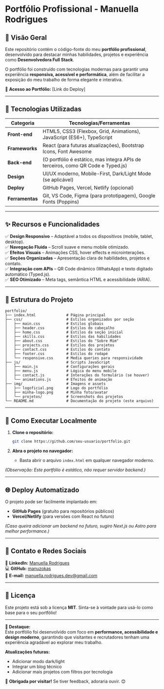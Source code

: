 # **Portfólio Profissional - Manuella Rodrigues**  

## **📌 Visão Geral**  
Este repositório contém o código-fonte do meu **portfólio profissional**, desenvolvido para destacar minhas habilidades, projetos e experiência como **Desenvolvedora Full Stack**.  

O portfólio foi construído com tecnologias modernas para garantir uma experiência **responsiva, acessível e performática**, além de facilitar a exposição do meu trabalho de forma elegante e interativa.  

🔗 **Acesso ao Portfólio:** [Link do Deploy]  

---

## **🚀 Tecnologias Utilizadas**  

| Categoria       | Tecnologias/Ferramentas                                                                 |
|----------------|---------------------------------------------------------------------------------------|
| **Front-end**  | HTML5, CSS3 (Flexbox, Grid, Animations), JavaScript (ES6+), TypeScript                |
| **Frameworks** | React (para futuras atualizações), Bootstrap Icons, Font Awesome                      |
| **Back-end**   | (O portfólio é estático, mas integra APIs de terceiros, como QR Code e Typed.js)      |
| **Design**     | UI/UX moderno, Mobile-First, Dark/Light Mode (se aplicável)                          |
| **Deploy**     | GitHub Pages, Vercel, Netlify (opcional)                                             |
| **Ferramentas**| Git, VS Code, Figma (para prototipagem), Google Fonts (Poppins)                      |

---

## **✨ Recursos e Funcionalidades**  

✅ **Design Responsivo** – Adaptável a todos os dispositivos (mobile, tablet, desktop).  
✅ **Navegação Fluida** – Scroll suave e menu mobile otimizado.  
✅ **Efeitos Visuais** – Animações CSS, hover effects e microinterações.  
✅ **Seções Organizadas** – Apresentação clara de habilidades, projetos e contato.  
✅ **Integração com APIs** – QR Code dinâmico (WhatsApp) e texto digitado automático (Typed.js).  
✅ **SEO Otimizado** – Meta tags, semântica HTML e acessibilidade (ARIA).  

---

## **📂 Estrutura do Projeto**  

```
portfolio/
├── index.html              # Página principal
├── css/                    # Estilos organizados por seção
│   ├── main.css            # Estilos globais
│   ├── header.css          # Estilos do cabeçalho
│   ├── home.css            # Estilos da seção inicial
│   ├── skills.css          # Estilos das habilidades
│   ├── about.css           # Estilos do "Sobre Mim"
│   ├── projects.css        # Estilos dos projetos
│   ├── contact.css         # Estilos do contato
│   ├── footer.css          # Estilos do rodapé
│   └── responsive.css      # Media queries para responsividade
├── js/                     # Scripts JavaScript
│   ├── main.js             # Configurações gerais
│   ├── menu.js             # Lógica do menu mobile
│   ├── contact.js          # Interações do formulário (se houver)
│   └── animations.js       # Efeitos de animação
├── img/                    # Imagens e assets
│   ├── logoficial.png      # Logo do portfólio
│   ├── minha-logo.png      # Minha foto/avatar
│   └── projetos/           # Screenshots dos projetos
└── README.md               # Documentação do projeto (este arquivo)
```

---

## **🔧 Como Executar Localmente**  

1. **Clone o repositório:**  
   ```sh
   git clone https://github.com/seu-usuario/portfolio.git
   ```

2. **Abra o projeto no navegador:**  
   - Basta abrir o arquivo `index.html` em qualquer navegador moderno.  

*(Observação: Este portfólio é estático, não requer servidor backend.)*  

---

## **🌐 Deploy Automatizado**  
O projeto pode ser facilmente implantado em:  
- **GitHub Pages** (gratuito para repositórios públicos)  
- **Vercel/Netlify** (para versões com React no futuro)  

*(Caso queira adicionar um backend no futuro, sugiro Next.js ou Astro para melhor performance.)*  

---

## **📩 Contato e Redes Sociais**  

💼 **LinkedIn:** [Manuella Rodrigues](https://www.linkedin.com/in/manuella-rodrigues-541a89316/)  
💻 **GitHub:** [manuzokas](https://github.com/manuzokas)  
📧 **E-mail:** manuella.rodrigues.dev@gmail.com  

---

## **📜 Licença**  
Este projeto está sob a licença **MIT**. Sinta-se à vontade para usá-lo como base para o seu portfólio!  

---

**🌟 Destaque:**  
Este portfólio foi desenvolvido com foco em **performance, acessibilidade e design moderno**, garantindo que visitantes e recrutadores tenham uma experiência agradável ao explorar meu trabalho.  

**Atualizações futuras:**  
- Adicionar modo dark/light  
- Integrar um blog técnico  
- Adicionar mais projetos com filtros por tecnologia  

🚀 **Obrigada por visitar!** Se tiver feedback, adoraria ouvir. 😊
